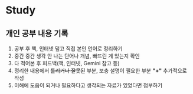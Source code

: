 # Study
## 개인 공부 내용 기록

1. 공부 후 책, 인터넷 덮고 직접 본인 언어로 정리하기
2. 중간 중간 생각 안 나는 단어나 개념, 빠뜨린 게 있는지 확인
3. 다 적어본 후 피드백(책, 인터넷, Gemini 참고 등)
4. 정리한 내용에서 ~~틀리거나 잘못~~된 부분, 보충 설명이 필요한 부분 **"+"** 추가적으로 작성
5. 이해에 도움이 되거나 필요하다고 생각되는 자료가 있었다면 첨부하기
